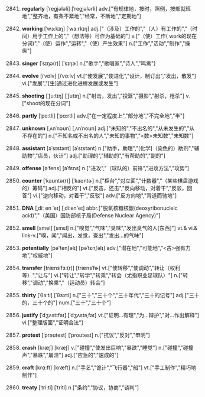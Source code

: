 2841. **regularly**
[ˈregjələli]  [ˈregjələrli]
adv.["有规律地，按时，照例，按部就班地","整齐地，有条不紊地","经常，不断地","定期地"]  

2842. **working**
[ˈwɜ:kɪŋ]  [ˈwɜ:rkɪŋ]
adj.["（涉及）工作的","（人）有工作的","（时间）用于工作上的","（想法等）可作为基础的"]  v.["（使）工作( work的现在分词)","（使）运作","运转","（使）产生效果"]  n.["工作","活动","制作","操纵"]  

2843. **singer**
[ˈsɪŋə(r)]  [ˈsɪŋɚ]
n.["歌手","歌唱家","诗人","鸣禽"]  

2844. **evolve**
[iˈvɒlv]  [iˈvɑ:lv]
vt.["使发展","使进化","设计，制订出","发出，散发"]  vi.["发展","[生]通过进化进程发展或发生"]  

2845. **shooting**
[ˈʃu:tɪŋ]  [ˈʃutɪŋ]
n.["射击，发出","投篮","摄影","射杀，枪杀"]  v.["shoot的现在分词"]  

2846. **partly**
[ˈpɑ:tli]  [ˈpɑ:rtli]
adv.["在一定程度上","部分地","不完全地","半"]  

2847. **unknown**
[ˌʌnˈnəʊn]  [ˌʌnˈnoʊn]
adj.["未知的","不出名的","从未发生的","从不存在的"]  n.["不知名或不出名的人","未知的事物","<数>未知数","未知数"]  

2848. **assistant**
[əˈsɪstənt]  [əˈsɪstənt]
n.["助手，助理","[化学]（染色的）助剂","辅助物","店员，伙计"]  adj.["助理的","辅助的","有帮助的","副的"]  

2849. **offense**
[əˈfens]  [əˈfɛns]
n.["进攻","（球队的）前锋","进攻方法","攻势"]  

2850. **counter**
[ˈkaʊntə(r)]  [ˈkaʊntɚ]
n.["柜台","对立面","计数器","（某些棋盘游戏的）筹码"]  adj.["相反的"]  vt.["反击，还击","反向移动，对着干","反驳，回答"]  vi.["逆向移动，对着干","反驳"]  adv.["反方向地","背道而驰地"]  

2851. **DNA**
[ˌdi: en ˈeɪ]  [ˌdi:en'eɪ]
abbr.["脱氧核糖核酸(deoxyribonucleic acid)","（美国）国防部核子局(Defense Nuclear Agency)"]  

2852. **smell**
[smel]  [smɛl]
n.["嗅觉","气味","臭味","发出臭气的人[东西]"]  vt.& vi.& link-v.["嗅，闻","闻出，发觉，查出","发出…的气味"]  

2853. **potentially**
[pə'tenʃəlɪ]  [pəˈtɛnʃəlɪ]
adv.["潜在地","可能地","<古>强有力地","权威地"]  

2854. **transfer**
[trænsˈfɜ:(r)]  [trænsˈfɚ]
vt.["使转移","使调动","转让（权利等）","让与"]  vi.["转让","转学","转乘","转会（尤指职业足球队）"]  n.["转移","调动","换乘","（运动员）转会"]  

2855. **thirty**
[ˈθɜ:ti]  [ˈθɜ:rti]
n.["三十","三十个","三十年代","三十的记号"]  adj.["三十的，三十个的"]  num.["三十","三十个"]  

2856. **justify**
[ˈdʒʌstɪfaɪ]  [ˈdʒʌstəˌfaɪ]
vt.["证明…有理","为…辩护","对…作出解释"]  vi.["整理版面","证明合法"]  

2857. **protest**
[ˈprəʊtest]  [ˈproʊtest]
n.["抗议","反对","申明"]  

2858. **crash**
[kræʃ]  [kræʃ]
v.["碰撞","使发出巨响","暴跌","睡觉"]  n.["碰撞","碰撞声","暴跌","崩溃"]  adj.["应急的","速成的"]  

2859. **craft**
[krɑ:ft]  [kræft]
n.["手艺","诡计","飞行器","船"]  vt.["手工制作","精巧地制作"]  

2860. **treaty**
[ˈtri:ti]  [ˈtriti]
n.["条约","协议，协商","谈判"]  

